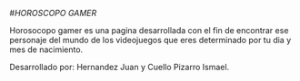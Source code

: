 #*HOROSCOPO GAMER*
 
Horosocopo gamer es una pagina desarrollada con el fin de encontrar ese personaje del mundo de los videojuegos
que eres determinado por tu dia y mes de nacimiento.

Desarrollado por: Hernandez Juan y Cuello Pizarro Ismael.
